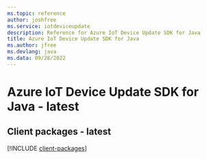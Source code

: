 ```yaml
---
ms.topic: reference
author: joshfree
ms.service: iotdeviceupdate
description: Reference for Azure IoT Device Update SDK for Java
title: Azure IoT Device Update SDK for Java
ms.author: jfree
ms.devlang: java
ms.data: 09/28/2022
---
```

# Azure IoT Device Update SDK for Java - latest

## Client packages - latest
[!INCLUDE [client-packages](iot-device-update-client-index.md)]